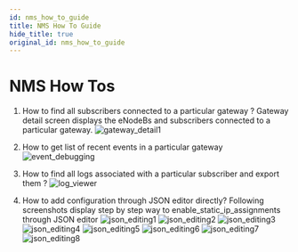 ```yaml
---
id: nms_how_to_guide
title: NMS How To Guide
hide_title: true
original_id: nms_how_to_guide
---
```

# NMS How Tos

1. How to find all subscribers connected to a particular gateway ?
Gateway detail screen displays the eNodeBs and subscribers connected to a particular gateway.
![gateway_detail1](assets/nms/userguide/gateway_detail1.png)

2. How to get list of recent events in a particular gateway
![event_debugging](assets/nms/userguide/event_debugging.png)

3. How to find all logs associated with a particular subscriber and export them ?
![log_viewer](assets/nms/userguide/log_viewer_out.gif)

4. How to add configuration through JSON editor directly?
Following screenshots display step by step way to enable_static_ip_assignments through
JSON editor
![json_editing1](assets/nms/userguide/json_editing1.png)
![json_editing2](assets/nms/userguide/json_editing2.png)
![json_editing3](assets/nms/userguide/json_editing3.png)
![json_editing4](assets/nms/userguide/json_editing4.png)
![json_editing5](assets/nms/userguide/json_editing5.png)
![json_editing6](assets/nms/userguide/json_editing6.png)
![json_editing7](assets/nms/userguide/json_editing7.png)
![json_editing8](assets/nms/userguide/json_editing8.png)
